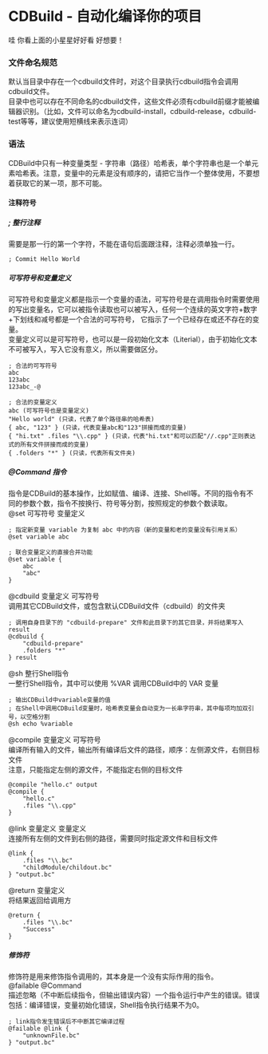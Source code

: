 # CDBuild - 自动化编译你的项目

哇 你看上面的小星星好好看 好想要！  

### 文件命名规范
默认当目录中存在一个cdbuild文件时，对这个目录执行cdbuild指令会调用cdbuild文件。  
目录中也可以存在不同命名的cdbuild文件，这些文件必须有cdbuild前缀才能被编辑器识别。（比如，文件可以命名为cdbuild-install，cdbuild-release，cdbuild-test等等，建议使用短横线来表示连词）

### 语法
CDBuild中只有一种变量类型 - 字符串（路径）哈希表，单个字符串也是一个单元素哈希表。注意，变量中的元素是没有顺序的，请把它当作一个整体使用，不要想着获取它的某一项，那不可能。  
#### 注释符号  
##### ; 整行注释
需要是那一行的第一个字符，不能在语句后面跟注释，注释必须单独一行。  
```
; Commit Hello World
```
##### 可写符号和变量定义
可写符号和变量定义都是指示一个变量的语法，可写符号是在调用指令时需要使用的写出变量名，它可以被指令读取也可以被写入，任何一个连续的英文字符+数字+下划线和减号都是一个合法的可写符号，
它指示了一个已经存在或还不存在的变量。  
变量定义可以是可写符号，也可以是一段初始化文本（Literial），由于初始化文本不可被写入，写入它没有意义，所以需要做区分。  
```
; 合法的可写符号
abc
123abc
123abc_-@

; 合法的变量定义
abc (可写符号也是变量定义)
"Hello world" (只读，代表了单个路径串的哈希表) 
{ abc, "123" } (只读，代表变量abc和"123"拼接而成的变量)
{ "hi.txt" .files "\\.cpp" } (只读，代表"hi.txt"和可以匹配"//.cpp"正则表达式的所有文件拼接而成的变量)
{ .folders "*" } (只读，代表所有文件夹)
```

##### @Command 指令
指令是CDBuild的基本操作，比如赋值、编译、连接、Shell等。不同的指令有不同的参数个数，指令不按换行、符号等分割，按照规定的参数个数读取。  
@set 可写符号 变量定义  
```
; 指定新变量 variable 为复制 abc 中的内容（新的变量和老的变量没有引用关系）
@set variable abc

; 联合变量定义的直接合并功能
@set variable {
    abc
    "abc"
}
```
@cdbuild 变量定义 可写符号  
调用其它CDBuild文件，或包含默认CDBuild文件（cdbuild）的文件夹  
```
; 调用自身目录下的 "cdbuild-prepare" 文件和此目录下的其它目录，并将结果写入 result
@cdbuild {
    "cdbuild-prepare"
    .folders "*"
} result
```
@sh 整行Shell指令  
一整行Shell指令，其中可以使用 %VAR 调用CDBuild中的 VAR 变量  
```
; 输出CDBuild中variable变量的值
; 在Shell中调用CDBuild变量时，哈希表变量会自动变为一长串字符串，其中每项均加双引号，以空格分割
@sh echo %variable
```
@compile 变量定义 可写符号  
编译所有输入的文件，输出所有编译后文件的路径，顺序：左侧源文件，右侧目标文件  
注意，只能指定左侧的源文件，不能指定右侧的目标文件  
```
@compile "hello.c" output
@compile {
    "hello.c"
    .files "\\.cpp"
}
```
@link 变量定义 变量定义  
连接所有左侧的文件到右侧的路径，需要同时指定源文件和目标文件  
```
@link {
    .files "\\.bc"
    "childModule/childout.bc"
} "output.bc"
```
@return 变量定义  
将结果返回给调用方  
```
@return {
    .files "\\.bc"
    "Success"
}
```
##### 修饰符
修饰符是用来修饰指令调用的，其本身是一个没有实际作用的指令。  
@failable @Command  
描述忽略（不中断后续指令，但输出错误内容）一个指令运行中产生的错误。错误包括：编译错误，变量初始化错误，Shell指令执行结果不为0。  
```
; link指令发生错误后不中断其它编译过程
@failable @link {
    "unknownFile.bc"
} "output.bc"
```

